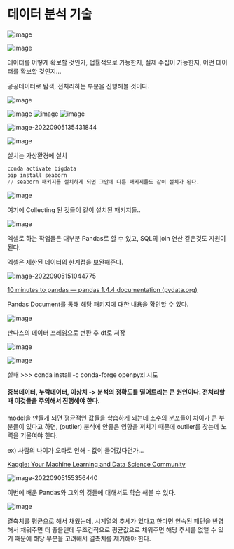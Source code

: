 # 데이터 분석 기술

![image](https://user-images.githubusercontent.com/58652391/188362684-52f208cd-e48c-4593-8ed8-80da919cb0b2.png)

![image](https://user-images.githubusercontent.com/58652391/188362747-b8a5c617-0358-427b-bc44-07d2eb5269d4.png)

데이터를 어떻게 확보할 것인가, 법률적으로 가능한지, 실제 수집이 가능한지, 어떤 데이터를 확보할 것인지...

공공데이터로 탐색, 전처리하는 부분을 진행해볼 것이다.

![image](https://user-images.githubusercontent.com/58652391/188362926-bd119787-5fae-4f87-824c-d3ce68a63221.png)

![image](https://user-images.githubusercontent.com/58652391/188362990-05ea5645-8c6b-40b0-9a1f-4931047c075c.png)
![image](https://user-images.githubusercontent.com/58652391/188363014-eb4451ac-d1a6-42b2-8493-68ada54bb6ee.png)
![image](https://user-images.githubusercontent.com/58652391/188363035-96b4bd29-e3e7-4bec-bc63-763c51ad9b69.png)

![image-20220905135431844](C:\Users\fsiedu\AppData\Roaming\Typora\typora-user-images\image-20220905135431844.png)

![image](https://user-images.githubusercontent.com/58652391/188364493-1acca806-ebb6-4481-8834-3d85fdeb8be7.png)

설치는 가상환경에 설치

``` python
conda activate bigdata
pip install seaborn
// seaborn 패키지를 설치하게 되면 그안에 다른 패키지들도 같이 설치가 된다.
```

![image](https://user-images.githubusercontent.com/58652391/188364876-2e5afd71-53a5-440b-b93b-d6039fef8c6c.png)

여기에 Collecting 된 것들이 같이 설치된 패키지들..

![image](https://user-images.githubusercontent.com/58652391/188371219-6d8ffcc6-9bd8-4927-b6a3-41376cf8f4fc.png)

엑셀로 하는 작업들은 대부분 Pandas로 할 수 있고, SQL의 join 연산 같은것도 지원이 된다.

엑셀은 제한된 데이터의 한계점을 보완해준다.

![image-20220905151044775](C:\Users\fsiedu\AppData\Roaming\Typora\typora-user-images\image-20220905151044775.png)

[10 minutes to pandas — pandas 1.4.4 documentation (pydata.org)](https://pandas.pydata.org/docs/user_guide/10min.html)

Pandas Document를 통해 해당 패키지에 대한 내용을 확인할 수 있다.

![image](https://user-images.githubusercontent.com/58652391/188372716-971d9dac-45e0-4226-bf91-04250ce38469.png)

판다스의 데이터 프레임으로 변환 후  df로 저장

![image](https://user-images.githubusercontent.com/58652391/188373304-748435cc-24a7-436b-8d4c-ebb89bcb145f.png)

![image](https://user-images.githubusercontent.com/58652391/188373063-5104bed6-88f5-47b1-a98f-bb096a7a6021.png)

실패 >>> conda install -c conda-forge openpyxl 시도

#### 중복데이터, 누락데이터, 이상치 -> 분석의 정확도를 떨어트리는 큰 원인이다. 전처리할 때 이것들을 주의해서 진행해야 한다.

model을 만들게 되면 평균적인 값들을 학습하게 되는데 소수의 분포들이 차이가 큰 부분들이 있다고 하면, (outlier) 분석에 안좋은 영향을 끼치기 때문에 outlier를 찾는데 노력을 기울여야 한다.

ex) 사람의 나이가 오타로 인해 - 값이 들어갔다던가...

[Kaggle: Your Machine Learning and Data Science Community](https://www.kaggle.com/)

![image-20220905155356440](C:\Users\fsiedu\AppData\Roaming\Typora\typora-user-images\image-20220905155356440.png)

이번에 배운 Pandas와 그외의 것들에 대해서도 학습 해볼 수 있다.

![image](https://user-images.githubusercontent.com/58652391/188393610-7de2f604-5973-4e71-bab5-8c79b30c35a1.png)

결측치를 평균으로 해서 채웠는데, 시계열의 추세가 있다고 한다면 연속된 패턴을 반영해서 채워주면 더 좋을텐데 무조건적으로 평균값으로 채워주면 해당 추세를 없앨 수 있기 때문에 해당 부분을 고려해서 결측치를 제거해야 한다.